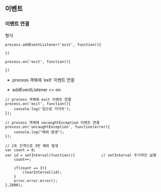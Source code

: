 ## 이벤트

### 이벤트 연결

형식

```
process.addEventListener('exit', function(){

})

process.on('exit', function(){

})
```

- process 객체에 'exit' 이벤트 연결

- addEventListener == on

```
// process 객체에 exit 이벤트 연결
process.on('exit', function(){
    console.log('집으로 가거라');
});

// process 객체에 uncaughtException 이벤트 연결
process.on('uncaughtException', function(error){
    console.log("예외 발생");
});

// 2초 간격으로 3번 예외 발생
var count = 0;
var id = setInterval(function(){			// setInterval 주기적인 실행
    count++;

    if(count == 3){
        clearInterval(id);
    }
    error.error.error();
},2000);
```

